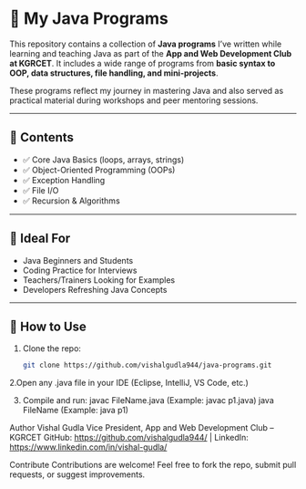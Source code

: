 
# 🚀 My Java Programs

This repository contains a collection of **Java programs** I’ve written while learning and teaching Java as part of the **App and Web Development Club at KGRCET**. It includes a wide range of programs from **basic syntax to OOP, data structures, file handling, and mini-projects**.

These programs reflect my journey in mastering Java and also served as practical material during workshops and peer mentoring sessions.

---

## 📂 Contents

- ✅ Core Java Basics (loops, arrays, strings)
- ✅ Object-Oriented Programming (OOPs)
- ✅ Exception Handling
- ✅ File I/O
- ✅ Recursion & Algorithms


---

## 🎯 Ideal For

- Java Beginners and Students
- Coding Practice for Interviews
- Teachers/Trainers Looking for Examples
- Developers Refreshing Java Concepts

---

## 🔧 How to Use

1. Clone the repo:
   ```bash
   git clone https://github.com/vishalgudla944/java-programs.git
2.Open any .java file in your IDE (Eclipse, IntelliJ, VS Code, etc.)

3. Compile and run:
javac FileName.java (Example: javac p1.java)
java FileName (Example: java p1)

Author
Vishal Gudla
Vice President, App and Web Development Club – KGRCET
GitHub: https://github.com/vishalgudla944/  | LinkedIn: https://www.linkedin.com/in/vishal-gudla/

Contribute
Contributions are welcome! Feel free to fork the repo, submit pull requests, or suggest improvements.
